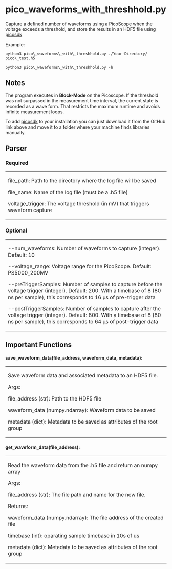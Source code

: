 # pico_waveforms_with_threshhold.py

Capture a defined number of waveforms using a PicoScope when the voltage
exceeds a threshold, and store the results in an HDF5 file using
[<span class="underline">picosdk</span>](https://github.com/picotech/picosdk-python-wrappers)

Example:
```
python3 pico\_waveforms\_with\_threshhold.py ./Your-Directory/ pico\_test.h5
```

```
python3 pico\_waveforms\_with\_threshhold.py -h
```

## Notes

The program executes in **Block-Mode** on the Picoscope. If the
threshold was not surpassed in the measurement time interval, the
current state is recorded as a wave form. That restricts the maximum
runtime and avoids infinite measurement loops.

To add
[<span class="underline">picosdk</span>](https://github.com/picotech/picosdk-python-wrappers)
to your installation you can just download it from the GitHub link above
and move it to a folder where your machine finds libraries manually.

## Parser

### Required

<table>
<tbody>
<tr class="odd">
<td><p>file_path: Path to the directory where the log file will be saved</p>
<p>file_name: Name of the log file (must be a .h5 file)</p>
<p>voltage_trigger: The voltage threshold (in mV) that triggers waveform capture</p></td>
</tr>
</tbody>
</table>

### Optional

<table>
<tbody>
<tr class="odd">
<td><p>--num_waveforms: Number of waveforms to capture (integer). Default: 10</p>
<p>--voltage_range: Voltage range for the PicoScope. Default: PS5000_200MV</p>
<p>--preTriggerSamples: Number of samples to capture before the voltage trigger (integer). Default: 200. With a timebase of 8 (80 ns per sample), this corresponds to 16 µs of pre-trigger data</p>
<p>--postTriggerSamples: Number of samples to capture after the voltage trigger (integer). Default: 800. With a timebase of 8 (80 ns per sample), this corresponds to 64 µs of post-trigger data</p></td>
</tr>
</tbody>
</table>

## Important Functions

#### save\_waveform\_data(file\_address, waveform\_data, metadata): 

<table>
<tbody>
<tr class="odd">
<td><p>Save waveform data and associated metadata to an HDF5 file.</p>
<p>Args:</p>
<p>file_address (str): Path to the HDF5 file</p>
<p>waveform_data (numpy.ndarray): Waveform data to be saved</p>
<p>metadata (dict): Metadata to be saved as attributes of the root group</p></td>
</tr>
</tbody>
</table>

#### get\_waveform\_data(file\_address):

<table>
<tbody>
<tr class="odd">
<td><p>Read the waveform data from the .h5 file and return an numpy array</p>
<p>Args:</p>
<p>file_address (str): The file path and name for the new file.</p>
<p>Returns:</p>
<p>waveform_data (numpy.ndarray): The file address of the created file</p>
<p>timebase (int): oparating sample timebase in 10s of us</p>
<p>metadata (dict): Metadata to be saved as attributes of the root group</p></td>
</tr>
</tbody>
</table>
